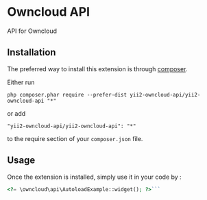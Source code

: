 Owncloud API
============
API for Owncloud

Installation
------------

The preferred way to install this extension is through [composer](http://getcomposer.org/download/).

Either run

```
php composer.phar require --prefer-dist yii2-owncloud-api/yii2-owncloud-api "*"
```

or add

```
"yii2-owncloud-api/yii2-owncloud-api": "*"
```

to the require section of your `composer.json` file.


Usage
-----

Once the extension is installed, simply use it in your code by  :

```php
<?= \owncloud\api\AutoloadExample::widget(); ?>```